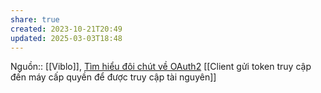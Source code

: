 ```yaml
---
share: true
created: 2023-10-21T20:49
updated: 2025-03-03T18:48
---
```

Nguồn:: [[Viblo]], [Tìm hiểu đôi chút về OAuth2](https://viblo.asia/p/tim-hieu-doi-chut-ve-oauth2-eW65GvMLlDO)
[[Client gửi token truy cập đến máy cấp quyền để được truy cập tài nguyên]]